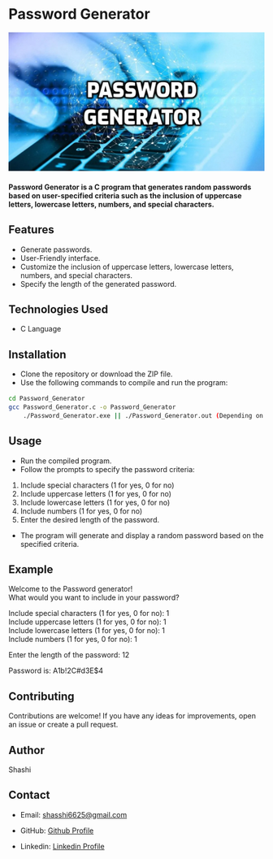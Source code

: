 # Password Generator

![](password_generator.png)

#### Password Generator is a C program that generates random passwords based on user-specified criteria such as the inclusion of uppercase letters, lowercase letters, numbers, and special characters.

## Features
- Generate passwords.
- User-Friendly interface.
- Customize the inclusion of uppercase letters, lowercase letters, numbers, and special characters.
- Specify the length of the generated password.

## Technologies Used
- C Language

## Installation
- Clone the repository or download the ZIP file.
- Use the following commands to compile and run the program:
``` bash
cd Password_Generator
gcc Password_Generator.c -o Password_Generator
    ./Password_Generator.exe || ./Password_Generator.out (Depending on your operating system) 
```

## Usage
- Run the compiled program.
- Follow the prompts to specify the password criteria:
1. Include special characters (1 for yes, 0 for no)
2. Include uppercase letters (1 for yes, 0 for no)
3. Include lowercase letters (1 for yes, 0 for no)
4. Include numbers (1 for yes, 0 for no)
5. Enter the desired length of the password.
- The program will generate and display a random password based on the specified criteria.

## Example
Welcome to the Password generator!  
What would you want to include in your password?  

Include special characters (1 for yes, 0 for no): 1      
Include uppercase letters (1 for yes, 0 for no): 1     
Include lowercase letters (1 for yes, 0 for no): 1       
Include numbers (1 for yes, 0 for no): 1 

Enter the length of the password: 12

Password is: A1b!2C#d3E$4

## Contributing
Contributions are welcome! If you have any ideas for improvements, open an issue or create a pull request.

## Author
Shashi

## Contact
- Email: shasshi6625@gmail.com

- GitHub: [Github Profile](https://github.com/Shasshi6625) 

- Linkedin: [Linkedin Profile](https://linkedin.com/in/shashi-chaudhary-6505762b2)